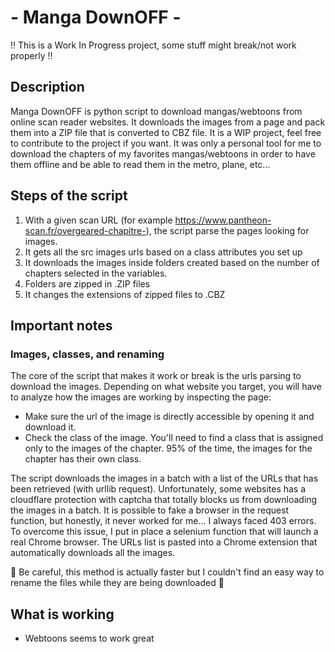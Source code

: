 # - Manga DownOFF -

:bangbang: This is a Work In Progress project, some stuff might break/not work properly :bangbang:

## Description
Manga DownOFF is python script to download mangas/webtoons from
online scan reader websites. It downloads the images from a page
and pack them into a ZIP file that is converted to CBZ file. It is 
a WIP project, feel free to contribute to the project
if you want. It was only a personal tool for me to download the
chapters of my favorites mangas/webtoons in order to have them 
offline and be able to read them in the metro, plane, etc...

## Steps of the script
1. With a given scan URL (for example https://www.pantheon-scan.fr/overgeared-chapitre-),
the script parse the pages looking for images.
2. It gets all the src images urls based on a class attributes you set up
3. It downloads the images inside folders created based on the number
of chapters selected in the variables.
4. Folders are zipped in .ZIP files
5. It changes the extensions of zipped files to .CBZ

## Important notes
### Images, classes, and renaming
The core of the script that makes it work or break is the urls
parsing to download the images. Depending on what website you target,
you will have to analyze how the images are working by inspecting 
the page:
- Make sure the url of the image is directly accessible by opening
it and download it.
- Check the class of the image. You'll need to find a class that is
assigned only to the images of the chapter. 95% of the time, the images
for the chapter has their own class.


The script downloads the images in a batch with a list of the URLs that 
has been retrieved (with urllib request). Unfortunately, some websites has a cloudflare
protection with captcha that totally blocks us from downloading the
images in a batch. It is possible to fake a browser in the request
function, but honestly, it never worked for me... I always faced 403 errors.
To overcome this issue, I put in place a selenium function that will
launch a real Chrome browser. The URLs list is pasted into a Chrome
extension that automatically downloads all the images.

:small_red_triangle: Be careful, this method is actually faster but
I couldn't find an easy way to rename the files while they are being
downloaded :small_red_triangle: 

## What is working
- Webtoons seems to work great